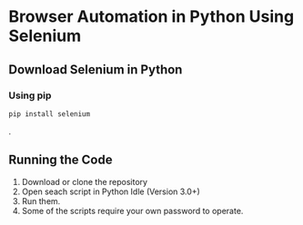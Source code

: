 # Browser Automation in Python Using Selenium
## Download Selenium in Python
### Using pip
```xml
pip install selenium
```

.
## Running the Code
1. Download or clone the repository
2. Open seach script in Python Idle (Version 3.0+)
3. Run them.
4. Some of the scripts require your own password to operate.
